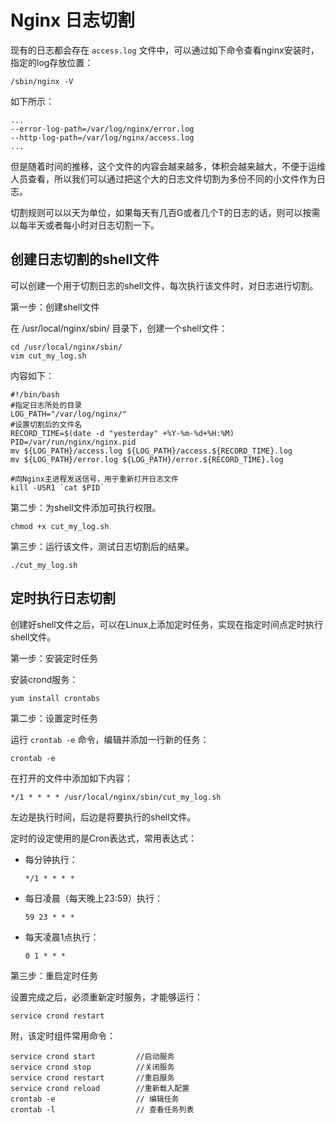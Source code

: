 # Nginx 日志切割

现有的日志都会存在 <code>access.log</code> 文件中，可以通过如下命令查看nginx安装时，指定的log存放位置：

```shell
/sbin/nginx -V
```

如下所示：

```
...
--error-log-path=/var/log/nginx/error.log
--http-log-path=/var/log/nginx/access.log
...
```

但是随着时间的推移，这个文件的内容会越来越多，体积会越来越大，不便于运维人员查看，所以我们可以通过把这个大的日志文件切割为多份不同的小文件作为日志。

切割规则可以以天为单位，如果每天有几百G或者几个T的日志的话，则可以按需以每半天或者每小时对日志切割一下。



## 创建日志切割的shell文件

可以创建一个用于切割日志的shell文件，每次执行该文件时，对日志进行切割。

第一步：创建shell文件

在 /usr/local/nginx/sbin/ 目录下，创建一个shell文件：

```shell
cd /usr/local/nginx/sbin/
vim cut_my_log.sh
```

内容如下：

```shell
#!/bin/bash
#指定日志所处的目录
LOG_PATH="/var/log/nginx/"
#设置切割后的文件名 
RECORD_TIME=$(date -d "yesterday" +%Y-%m-%d+%H:%M)
PID=/var/run/nginx/nginx.pid
mv ${LOG_PATH}/access.log ${LOG_PATH}/access.${RECORD_TIME}.log
mv ${LOG_PATH}/error.log ${LOG_PATH}/error.${RECORD_TIME}.log

#向Nginx主进程发送信号，用于重新打开日志文件
kill -USR1 `cat $PID`

```

第二步：为shell文件添加可执行权限。

```shell
chmod +x cut_my_log.sh
```

第三步：运行该文件，测试日志切割后的结果。

```shell
./cut_my_log.sh
```



## 定时执行日志切割

创建好shell文件之后，可以在Linux上添加定时任务，实现在指定时间点定时执行shell文件。

第一步：安装定时任务

安装crond服务：

```shell
yum install crontabs
```

第二步：设置定时任务

运行 `crontab -e` 命令，编辑并添加一行新的任务：

```shell
crontab -e
```

在打开的文件中添加如下内容：

```shell
*/1 * * * * /usr/local/nginx/sbin/cut_my_log.sh
```

左边是执行时间，后边是将要执行的shell文件。

定时的设定使用的是Cron表达式，常用表达式：

- 每分钟执行：

  ```
  */1 * * * *
  ```

- 每日凌晨（每天晚上23:59）执行：

  ```
  59 23 * * *
  ```

- 每天凌晨1点执行：

  ```
  0 1 * * *
  ```

第三步：重启定时任务

设置完成之后，必须重新定时服务，才能够运行：

```shell
service crond restart
```

附，该定时组件常用命令：

```
service crond start         //启动服务
service crond stop          //关闭服务
service crond restart       //重启服务
service crond reload        //重新载入配置
crontab -e                  // 编辑任务
crontab -l                  // 查看任务列表

```





